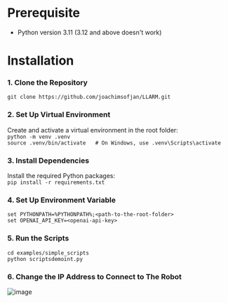 
# Prerequisite
- Python version 3.11 (3.12 and above doesn't work)

# Installation
### 1. Clone the Repository
`git clone https://github.com/joachimsofjan/LLARM.git`

### 2. Set Up Virtual Environment
Create and activate a virtual environment in the root folder:\
`python -m venv .venv`\
`source .venv/bin/activate   # On Windows, use .venv\Scripts\activate`

### 3. Install Dependencies
Install the required Python packages:\
`pip install -r requirements.txt`

### 4. Set Up Environment Variable
`set PYTHONPATH=%PYTHONPATH%;<path-to-the-root-folder>`\
`set OPENAI_API_KEY=<openai-api-key>`

### 5. Run the Scripts
`cd examples/simple_scripts`\
`python scriptsdemoint.py`

### 6. Change the IP Address to Connect to The Robot
![image](https://github.com/user-attachments/assets/baef81b8-fc78-4a8f-bdcd-03144dc8023e)
